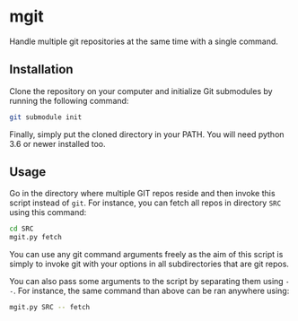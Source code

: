 # mgit

Handle multiple git repositories at the same time with a single command.


## Installation

Clone the repository on your computer and initialize Git submodules by running the following command:
```bash
git submodule init
```

Finally, simply put the cloned directory in your PATH.
You will need python 3.6 or newer installed too.


## Usage

Go in the directory where multiple GIT repos reside and then invoke this script instead of `git`.
For instance, you can fetch all repos in directory `SRC` using this command:
```bash
cd SRC
mgit.py fetch
```

You can use any git command arguments freely as the aim of this script is simply to invoke git with your options in all subdirectories that are git repos.

You can also pass some arguments to the script by separating them using `--`.
For instance, the same command than above can be ran anywhere using:
```bash
mgit.py SRC -- fetch
```
